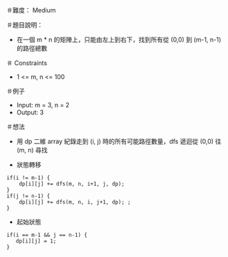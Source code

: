 ＃難度： Medium

＃題目說明： 
- 在一個 m * n 的矩陣上，只能由左上到右下，找到所有從 (0,0) 到 (m-1, n-1) 的路徑總數

＃ Constraints
- 1 <= m, n <= 100

＃例子
- Input: m = 3, n = 2
- Output: 3

＃想法
- 用 dp 二維 array 紀錄走到 (i, j) 時的所有可能路徑數量，dfs 遞迴從 (0,0) 往 (m, n) 尋找

- 狀態轉移
```
if(i != m-1) {
    dp[i][j] += dfs(m, n, i+1, j, dp); 
}
if(j != n-1) {
    dp[i][j] += dfs(m, n, i, j+1, dp); ;
}
```
- 起始狀態 
```
if(i == m-1 && j == n-1) {
   dp[i][j] = 1;
}
```    

    


 


